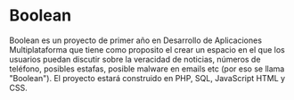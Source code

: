 # Boolean 
Boolean es un proyecto de primer año en Desarrollo de Aplicaciones Multiplataforma que tiene como proposito el crear un espacio en el que los usuarios puedan discutir sobre la veracidad de noticias, números de teléfono, posibles estafas, posible malware en emails etc (por eso se llama "Boolean"). El proyecto estará construido en PHP, SQL, JavaScript HTML y CSS.